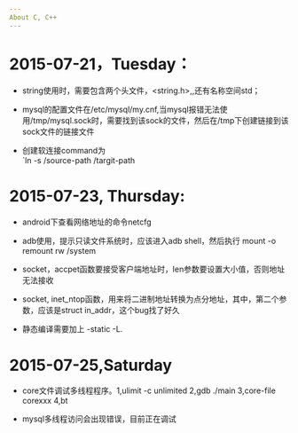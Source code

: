 ```yaml
---
About C, C++
---
```


# 2015-07-21，Tuesday：

* string使用时，需要包含两个头文件，<string.h>,<iostream>,还有名称空间std；

* mysql的配置文件在/etc/mysql/my.cnf,当mysql报错无法使用/tmp/mysql.sock时，需要找到该sock的文件，然后在/tmp下创建链接到该sock文件的链接文件

* 创建软连接command为  
	`ln -s /source-path  /targit-path  


# 2015-07-23, Thursday:

* android下查看网络地址的命令netcfg  

* adb使用，提示只读文件系统时，应该进入adb shell，然后执行 mount -o remount rw /system

* socket，accpet函数要接受客户端地址时，len参数要设置大小值，否则地址无法接收

* socket, inet_ntop函数，用来将二进制地址转换为点分地址，其中，第二个参数，应该是struct in_addr，这个bug找了好久

* 静态编译需要加上 -static -L.


# 2015-07-25,Saturday

* core文件调试多线程程序。1,ulimit -c unlimited    2,gdb ./main     3,core-file corexxx   4,bt   

* mysql多线程访问会出现错误，目前正在调试



